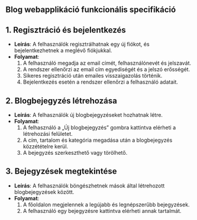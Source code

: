 
## Blog webapplikáció funkcionális specifikáció

## 1. Regisztráció és bejelentkezés
- **Leírás**: A felhasználók regisztrálhatnak egy új fiókot, és bejelentkezhetnek a meglévő fiókjukkal.
- **Folyamat**:
  1. A felhasználó megadja az email címét, felhasználónevét és jelszavát.
  2. A rendszer ellenőrzi az email cím egyediségét és a jelszó erősségét.
  3. Sikeres regisztráció után emailes visszaigazolás történik.
  4. Bejelentkezés esetén a rendszer ellenőrzi a felhasználó adatait.

## 2. Blogbejegyzés létrehozása
- **Leírás**: A felhasználók új blogbejegyzéseket hozhatnak létre.
- **Folyamat**:
  1. A felhasználó a „Új blogbejegyzés” gombra kattintva elérheti a létrehozási felületet.
  2. A cím, tartalom és kategória megadása után a blogbejegyzés közzétételre kerül.
  3. A bejegyzés szerkeszthető vagy törölhető.

## 3. Bejegyzések megtekintése
- **Leírás**: A felhasználók böngészhetnek mások által létrehozott blogbejegyzések között.
- **Folyamat**:
  1. A főoldalon megjelennek a legújabb és legnépszerűbb bejegyzések.
  2. A felhasználó egy bejegyzésre kattintva elérheti annak tartalmát.
